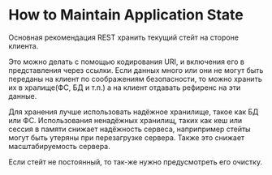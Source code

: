 # How to Maintain Application State

Основная рекомендация REST хранить текущий стейт на стороне клиента.

Это можно делать с помощью кодирования URI, и включения его в представления через ссылки. Если данных много или они не могут быть переданы на клиент по соображениям безопасности, то можно хранить их в хралище(ФС, БД и т.п.) а на клиент отдавать рефиренс на эти данные.

Для хранения лучше использовать надёжное хранилище, такое как БД или ФС. Использования ненадёжных хранилищ, таких как кеш или сессия в памяти снижает надёжность сервеса, наприпример стейты могут быть утеряны при перезагрузке сервера. Также это снижает масштабируемость сервера.

Если стейт не постоянный, то так-же нужно предусмотреть его очистку. 